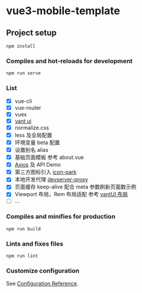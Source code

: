 # vue3-mobile-template

## Project setup
```
npm install
```

### Compiles and hot-reloads for development
```
npm run serve
```

### List
- [x] vue-cli
- [x] vue-router
- [x] vuex
- [x] [vant ui](https://vant-contrib.gitee.io/vant/) 
- [x] normalize.css
- [x] less 及全局配置
- [x] 环境变量 beta 配置
- [x] 设置别名 alias
- [x] 基础页面模板 参考 about.vue
- [x] [Axios](https://axios-http.com/zh/docs/api_intro) 及 API Demo 
- [x] 第三方图标引入 [icon-park](https://iconpark.oceanengine.com/)
- [x] 本地开发代理 [devserver-proxy](https://cli.vuejs.org/zh/config/#devserver-proxy)
- [x] 页面缓存 keep-alive 配合 meta 参数刷新页面数示例
- [x] Viewport 布局，Rem 布局适配 参考  [vantUI 布局](https://vant-contrib.gitee.io/vant/#/zh-CN/advanced-usage#viewport-bu-ju)
- [ ] ...

### Compiles and minifies for production
```
npm run build
```

### Lints and fixes files
```
npm run lint
```

### Customize configuration
See [Configuration Reference](https://cli.vuejs.org/config/).


